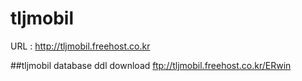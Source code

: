 # tljmobil
URL : http://tljmobil.freehost.co.kr

##tljmobil database ddl download
ftp://tljmobil.freehost.co.kr/ERwin
